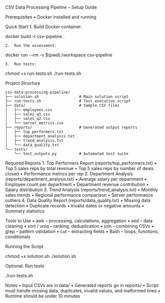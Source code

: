 CSV Data Processing Pipeline – Setup Guide

Prerequisites
	•	Docker installed and running

Quick Start
	1.	Build Docker container:

docker build -t csv-pipeline .

	2.	Run the assessment:

docker run --rm -v $(pwd):/workspace csv-pipeline

	3.	Run tests:

chmod +x run-tests.sh
./run-tests.sh

Project Structure

```text
csv-data-processing-pipeline/
├── solution.sh                  # Main solution script
├── run-tests.sh                 # Test execution script
├── data/                        # Sample CSV files
│   ├── employees.csv
│   ├── sales_q1.csv
│   ├── sales_q2.csv
│   └── server_metrics.csv
├── reports/                     # Generated output reports
│   ├── top_performers.txt
│   ├── department_analysis.txt
│   ├── trend_analysis.txt
│   └── data_quality.txt
└── tests/
    └── test_outputs.py          # Automated test suite
```

Required Reports
	1.	Top Performers Report (reports/top_performers.txt)
	•	Top 5 sales reps by total revenue
	•	Top 5 sales reps by number of deals closed
	•	Performance metrics per rep
	2.	Department Analysis (reports/department_analysis.txt)
	•	Average salary per department
	•	Employee count per department
	•	Department revenue contribution
	•	Salary distribution
	3.	Trend Analysis (reports/trend_analysis.txt)
	•	Monthly sales trends
	•	Regional performance comparison
	•	Server performance outliers
	4.	Data Quality Report (reports/data_quality.txt)
	•	Missing data detection
	•	Duplicate records
	•	Invalid dates or negative amounts
	•	Summary statistics

Tools to Use
	•	awk – processing, calculations, aggregation
	•	sed – data cleaning
	•	sort / uniq – ranking, deduplication
	•	join – combining CSVs
	•	grep – pattern validation
	•	cut – extracting fields
	•	Bash – loops, functions, conditionals

Running the Script

chmod +x solution.sh
./solution.sh

Optional: Run tests

./run-tests.sh

Notes
	•	Input CSVs are in data/
	•	Generated reports go in reports/
	•	Script must handle missing data, duplicates, invalid values, and malformed lines
	•	Runtime should be under 10 minutes